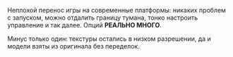 Неплохой перенос игры на современные платформы: никаких проблем с запуском, можно отдалить границу тумана, тонко настроить управление и так далее. Опций **РЕАЛЬНО МНОГО**.

Минус только один: текстуры остались в низком разрешении, да и модели взяты из оригинала без переделок.